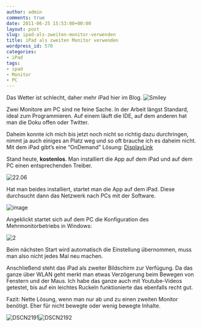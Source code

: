 ```yaml
---
author: admin
comments: true
date: 2011-06-25 15:53:00+00:00
layout: post
slug: ipad-als-zweiten-monitor-verwenden
title: iPad als zweiten Monitor verwenden
wordpress_id: 570
categories:
- iPad
tags:
- ipad
- Monitor
- PC
---
```


Das Wetter ist schlecht, daher mehr iPad hier im Blog. ![Smiley](http://andydunkel.net/assets/uploads/2011/06/wlEmoticon-smile5.png)

Zwei Monitore am PC sind ne feine Sache. In der Arbeit längst Standard, ideal zum Programmieren. Auf einem läuft die IDE, auf dem anderen hat man die Doku offen oder Twitter.

Daheim konnte ich mich bis jetzt noch nicht so richtig dazu durchringen, nimmt ja auch einiges an Platz weg und so oft brauche ich es daheim nicht. Mit dem iPad gibt’s eine “OnDemand” Lösung: [DisplayLink](http://www.displaylink.com/support/downloads_ipad.php)

Stand heute, **kostenlos**. Man installiert die App auf dem iPad und auf dem PC einen entsprechenden Treiber.

![22.06](http://andydunkel.net/assets/uploads/2011/06/22.06.png)

<!-- more -->

Hat man beides installiert, startet man die App auf dem iPad. Diese durchsucht dann das Netzwerk nach PCs mit der Software.

![image](http://andydunkel.net/assets/uploads/2011/06/image8.png)

Angeklickt startet sich auf dem PC die Konfiguration des Mehrmonitorbetriebs in Windows:

![2](http://andydunkel.net/assets/uploads/2011/06/2.png)

Beim nächsten Start wird automatisch die Einstellung übernommen, muss man also nicht jedes Mal neu machen. 

Anschließend steht das iPad als zweiter Bildschirm zur Verfügung. Da das ganze über WLAN geht merkt man etwas Verzögerung beim Bewegen von Fenstern und der Maus. Ich habe das ganze auch mit Youtube-Videos getestet, bis auf ein leichtes Ruckeln funktionierte das ebenfalls recht gut.

Fazit: Nette Lösung, wenn man nur ab und zu einen zweiten Monitor benötigt. Eher für nicht bewegte oder wenig bewegte Inhalte.

![DSCN2191](http://andydunkel.net/assets/uploads/2011/06/DSCN2191.jpg)![DSCN2192](http://andydunkel.net/assets/uploads/2011/06/DSCN2192.jpg)
